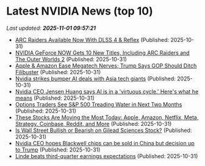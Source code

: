 # Latest NVIDIA News (top 10)
_Last updated: **2025-11-01 09:57:21**_

- [ARC Raiders Available Now With DLSS 4 & Reflex](https://www.madshrimps.be/news/arc-raiders-available-now-with-dlss-4-reflex/) (Published: 2025-10-31)
- [NVIDIA GeForce NOW Gets 10 New Titles, Including ARC Raiders and The Outer Worlds 2](https://www.madshrimps.be/news/nvidia-geforce-now-gets-10-new-titles-including-arc-raiders-and-the-outer-worlds-2/) (Published: 2025-10-31)
- [Apple & Amazon Ease Megatech Nerves; Trump Says GOP Should Ditch Filibuster](https://omny.fm/shows/bloomberg-daybreak/apple-amazon-ease-megatech-nerves-trump-says-gop-should-ditch-filibuster) (Published: 2025-10-31)
- [Nvidia strikes bumper AI deals with Asia tech giants](https://www.bbc.com/news/articles/cyv862r7l2ro) (Published: 2025-10-31)
- [Nvidia CEO Jensen Huang says AI is in a 'virtuous cycle.' Here's what he means](https://www.cnbc.com/2025/10/31/nvidia-ceo-jensen-huang-says-ai-has-reached-a-virtuous-cycle.html) (Published: 2025-10-31)
- [Options Traders See S&P 500 Treading Water in Next Two Months](https://biztoc.com/x/b76adf709a5f213d) (Published: 2025-10-31)
- [These Stocks Are Moving the Most Today: Apple, Amazon, Netflix, Meta, Strategy, Coinbase, Reddit, and More](https://biztoc.com/x/cf3f659e6a9f5fff) (Published: 2025-10-31)
- [Is Wall Street Bullish or Bearish on Gilead Sciences Stock?](https://biztoc.com/x/85cbd7801c13f1ef) (Published: 2025-10-31)
- [Nvidia CEO hopes Blackwell chips can be sold in China but decision up to Trump](https://biztoc.com/x/7e800943498f4f07) (Published: 2025-10-31)
- [Linde beats third-quarter earnings expectations](https://biztoc.com/x/106bd24cf2075266) (Published: 2025-10-31)
